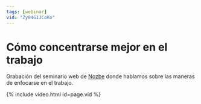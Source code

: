 ```yaml
---
tags: [webinar]
vid: "Zy84G1JCoKo"
---
```


# Cómo concentrarse mejor en el trabajo

Grabación del seminario web de [Nozbe][n] donde hablamos sobre las maneras de enfocarse en el trabajo.

{% include video.html id=page.vid %}

<!--More-->


[n]: https://nozbe.com/